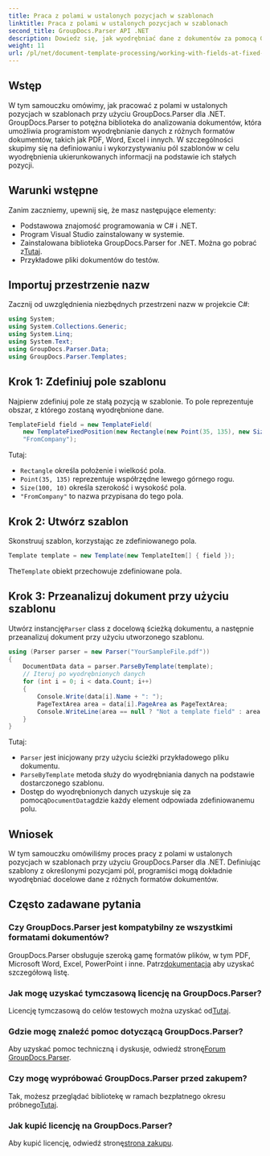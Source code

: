 ```yaml
---
title: Praca z polami w ustalonych pozycjach w szablonach
linktitle: Praca z polami w ustalonych pozycjach w szablonach
second_title: GroupDocs.Parser API .NET
description: Dowiedz się, jak wyodrębniać dane z dokumentów za pomocą GroupDocs.Parser dla .NET. Obszerny samouczek z przykładami kodu.
weight: 11
url: /pl/net/document-template-processing/working-with-fields-at-fixed-positions-in-templates/
---
```

## Wstęp
W tym samouczku omówimy, jak pracować z polami w ustalonych pozycjach w szablonach przy użyciu GroupDocs.Parser dla .NET. GroupDocs.Parser to potężna biblioteka do analizowania dokumentów, która umożliwia programistom wyodrębnianie danych z różnych formatów dokumentów, takich jak PDF, Word, Excel i innych. W szczególności skupimy się na definiowaniu i wykorzystywaniu pól szablonów w celu wyodrębnienia ukierunkowanych informacji na podstawie ich stałych pozycji.
## Warunki wstępne
Zanim zaczniemy, upewnij się, że masz następujące elementy:
- Podstawowa znajomość programowania w C# i .NET.
- Program Visual Studio zainstalowany w systemie.
- Zainstalowana biblioteka GroupDocs.Parser for .NET. Można go pobrać z[Tutaj](https://releases.groupdocs.com/parser/net/).
- Przykładowe pliki dokumentów do testów.

## Importuj przestrzenie nazw
Zacznij od uwzględnienia niezbędnych przestrzeni nazw w projekcie C#:
```csharp
using System;
using System.Collections.Generic;
using System.Linq;
using System.Text;
using GroupDocs.Parser.Data;
using GroupDocs.Parser.Templates;
```
## Krok 1: Zdefiniuj pole szablonu
Najpierw zdefiniuj pole ze stałą pozycją w szablonie. To pole reprezentuje obszar, z którego zostaną wyodrębnione dane.
```csharp
TemplateField field = new TemplateField(
    new TemplateFixedPosition(new Rectangle(new Point(35, 135), new Size(100, 10))),
    "FromCompany");
```
Tutaj:
- `Rectangle` określa położenie i wielkość pola.
- `Point(35, 135)` reprezentuje współrzędne lewego górnego rogu.
- `Size(100, 10)` określa szerokość i wysokość pola.
- `"FromCompany"` to nazwa przypisana do tego pola.
## Krok 2: Utwórz szablon
Skonstruuj szablon, korzystając ze zdefiniowanego pola.
```csharp
Template template = new Template(new TemplateItem[] { field });
```
 The`Template` obiekt przechowuje zdefiniowane pola.
## Krok 3: Przeanalizuj dokument przy użyciu szablonu
 Utwórz instancję`Parser` class z docelową ścieżką dokumentu, a następnie przeanalizuj dokument przy użyciu utworzonego szablonu.
```csharp
using (Parser parser = new Parser("YourSampleFile.pdf"))
{
    DocumentData data = parser.ParseByTemplate(template);
    // Iteruj po wyodrębnionych danych
    for (int i = 0; i < data.Count; i++)
    {
        Console.Write(data[i].Name + ": ");
        PageTextArea area = data[i].PageArea as PageTextArea;
        Console.WriteLine(area == null ? "Not a template field" : area.Text);
    }
}
```
Tutaj:
- `Parser` jest inicjowany przy użyciu ścieżki przykładowego pliku dokumentu.
- `ParseByTemplate` metoda służy do wyodrębniania danych na podstawie dostarczonego szablonu.
-  Dostęp do wyodrębnionych danych uzyskuje się za pomocą`DocumentData`gdzie każdy element odpowiada zdefiniowanemu polu.

## Wniosek
W tym samouczku omówiliśmy proces pracy z polami w ustalonych pozycjach w szablonach przy użyciu GroupDocs.Parser dla .NET. Definiując szablony z określonymi pozycjami pól, programiści mogą dokładnie wyodrębniać docelowe dane z różnych formatów dokumentów.

## Często zadawane pytania
### Czy GroupDocs.Parser jest kompatybilny ze wszystkimi formatami dokumentów?
 GroupDocs.Parser obsługuje szeroką gamę formatów plików, w tym PDF, Microsoft Word, Excel, PowerPoint i inne. Patrz[dokumentacja](https://tutorials.groupdocs.com/parser/net/) aby uzyskać szczegółową listę.
### Jak mogę uzyskać tymczasową licencję na GroupDocs.Parser?
 Licencję tymczasową do celów testowych można uzyskać od[Tutaj](https://purchase.groupdocs.com/temporary-license/).
### Gdzie mogę znaleźć pomoc dotyczącą GroupDocs.Parser?
 Aby uzyskać pomoc techniczną i dyskusje, odwiedź stronę[Forum GroupDocs.Parser](https://forum.groupdocs.com/c/parser/17).
### Czy mogę wypróbować GroupDocs.Parser przed zakupem?
 Tak, możesz przeglądać bibliotekę w ramach bezpłatnego okresu próbnego[Tutaj](https://releases.groupdocs.com/).
### Jak kupić licencję na GroupDocs.Parser?
 Aby kupić licencję, odwiedź stronę[strona zakupu](https://purchase.groupdocs.com/buy).